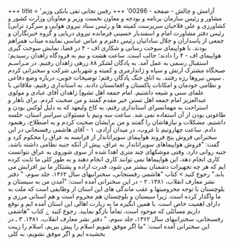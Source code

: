 +++
title = 'آرامش و چالش - صفحه - 00286'
+++
رفس نجانی تقی بانکی وزیر مشاور و رئیس سازمان برنامه و بودجه و معاون نخست وزیر و معاونان وزارت کشور و کشاورزی و علی فلاحیان سرپرست کمیته ها و رئیس ستاد نیروی هوایی و سرگرد ترابی] رئیس دفتر مشاورت امام و اسفندیار حسینی فرمانده نیروی دریایی و گروه خبرنگاران و جمعی از پاسداران و جلال ساداتیان رئیس دفترم و عباس عباسی نماینده میناب همراهم بودند. با هواپیمای سوخت رسانی و شکاری اف - ۴ در فضا، نمایش سوخت گیری هواپیمای اف - ۴ را دادند؛ جالب است. ساعت هشت و نیم به فرودگاه زاهدان رسیدیم؛ استقبال رسمی به عمل آمد. به پادگان لشکر ۸۸ زرهی زاهدان رفتیم. در مـراسـم صبحگاه مشترک ارتش و سپاه و ژاندارمری و کمیته و شهربانی شرکت و سخنرانی کردم . سپس نیروها رژه رفتند. به اتاق جنگ پادگان رفتم؛ توضیحات خوبی، درباره وضع دفاعی و نظامی خودمان و امکانات پاکستان و افغانستان دادند. به استانداری رفتیم، ملاقاتی با علمای سنی و شیعه داشتیم. امام جمعه اهل تشیع] زاهدان آقای عبادی و مولوی عبدالعزیز امام جمعه اهل تسنن خیر مقدم گفتند و من صحبت کردم. برای ناهار و استراحت به مهمانسرای استانداری رفتم، به کاخ ولیعهد که به دلیل لوکس بودن و طاغوتی بودن از آن استفاده نمی شد. ساعت سه ونیم با مسئولان سراسر استان، جلسه داشتیم. مشکلات و نیازهاشان را گفتند و من برایشان صحبت کردم و به اصطلاح، رهنمود دادم. ساعت چهارونیم تا غروب، در میدان آزادی، ۱ - آقای هاشمی رفسنجانی در این سخنرانی فروش پنج فروند هواپیمای سوپراتاندار از فرانسه به عراق را محکوم کرد و گفت: "فروش هواپیماهای سوپراتاندار به عراق، پیش از آنکه جنبه نظامی داشته باشد، جنبه روانی دارد. وقتی موشکهای چند متری اهدا شده از سوی شوروی به عراق نتوانست کاری انجام دهد، این هواپیماها نمی توانند کاری انجام دهند و به طور کلی ما ثابت کرده ایم که هر چه تجهیزات دشمنان بیشتر می شود، قدرت اراده و پشتکار ما نیز افزایش می یابد." رجوع کنید > کتاب "هاشمی رفسنجانی، سخنرانیهای سال ۱۳۶۲، جلد سوم، " دفتر نشر معارف انقلاب، ۱۳۸۱. ۲ - در این سخنرانی آمده است: "آمدن من به سیستان و بلوچستان با توجه محرومیتها و عقب ماندگی های این استان از وظایفی است که ملت به ما واگذار کرده است. زیرا سیستان و بلوچستان هم محروم است و هم استانی مرزی و دارای اهمیت خاص است. با همین انگیزه ما به زیارت اهالی این استان آمده ایم و توقع داریم مسائلی که موجود است، تماماً بازگو نمایید. رجوع کنید ے کتاب "هاشمی رفسنجانی، سخنرانیهای سال ۱۳۶۲، جلد سوم، " دفتر نشر معارف انقلاب، ۱۳۸۱. ۳ ـ در این سخنرانی آمده است: "ما اگر موفق شویم اسلام را پیش ببریم، اسلام را زینت بخشیده ایم و اگر موفق نشویم، به کلی